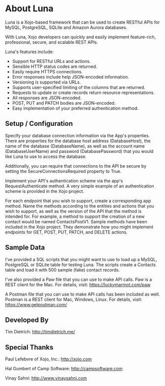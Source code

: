 About Luna
==========

Luna is a Xojo-based framework that can be used to create RESTful APIs for 
MySQL, PostgreSQL, SQLite and Amazon Aurora databases.

With Luna, Xojo developers can quickly and easily implement feature-rich, 
professional, secure, and scalable REST APIs.

Luna's features include:
- Support for RESTful URLs and actions.
- Sensible HTTP status codes are returned.
- Easily require HTTPS connections.
- Error responses include help JSON-encoded information.
- Versioning is supported via URLs.
- Supports user-specified limiting of the columns that are returned.
- Requests to update or create records return resource representations.
- All responses are JSON-encoded.
- POST, PUT and PATCH bodies are JSON-encoded.
- Easy implementation of your preferred authentication method.

## Setup / Configuration

Specify your database connection information via the App's properties. There are properties for the database host address (DatabaseHost), the name of the database (DatabaseName), as well as the account name (DatabaseUserName) and password (DatabasePassword) that you would like Luna to use to access the database.

Additionally, you can require that connections to the API be secure by setting the SecureConnectionsRequired property to True.

Implement your API's authentication scheme via the app's RequestAuthenticate method. A very simple example of an authentication scheme is provided in the Xojo project.

For each endpoint that you wish to support, create a corresponding app method. Name the methods according to the entities and actions that you wish to support, as well as the version of the API that the method is intended for. For example, a method to support the creation of a new contact would be named ContactsPostV1. Sample methods have been included in the Xojo project. They demonstrate how you might implement endpoints for GET, POST, PUT, PATCH, and DELETE actions.


## Sample Data

I've provided a SQL scripts that you might want to use to load up a MySQL, PostgreSQL or SQLite table for testing Luna. The scripts create a Contacts table and load it with 500 sample (fake) contact records.

I've also provided a Paw file that you can use to make API calls. Paw is a REST client for the Mac. For details, visit: https://luckymarmot.com/paw

A Postman file that you can use to make API calls has been included as well. Postman is a REST client for Mac, Windows, Linux. For details, visit: https://www.getpostman.com/

## Developed By

Tim Dietrich: http://timdietrich.me/

## Special Thanks

Paul Lefebvre of Xojo, Inc.: http://xojo.com

Hal Gumbert of Camp Software: http://campsoftware.com

Vinay Sahni: http://www.vinaysahni.com


